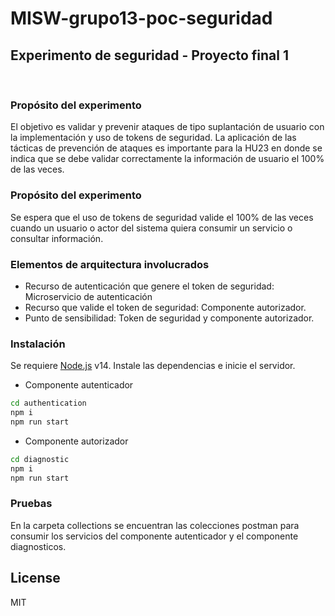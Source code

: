 # MISW-grupo13-poc-seguridad
## Experimento de seguridad - Proyecto final 1
  ​​
### Propósito del experimento
El objetivo es validar y prevenir ataques de tipo suplantación de usuario con la implementación y uso de tokens de seguridad. La aplicación de las tácticas de prevención de ataques es importante para la HU23 en donde se indica que se debe validar correctamente la información de usuario el 100% de las veces.​​

### Propósito del experimento
Se espera que el uso de tokens de seguridad valide el 100% de las veces cuando un usuario o actor del sistema quiera consumir un servicio o consultar información.​​
​​
### Elementos de arquitectura involucrados​​
 - Recurso de autenticación que genere el token de seguridad: Microservicio de autenticación​
 - Recurso que valide el token de seguridad: Componente autorizador.​​
 - Punto de sensibilidad: Token de seguridad y componente autorizador.​
​​

### Instalación
Se requiere [Node.js](https://nodejs.org/) v14.
Instale las dependencias e inicie el servidor.

 - Componente autenticador
```sh
cd authentication
npm i
npm run start
```

 - Componente autorizador

```sh
cd diagnostic
npm i
npm run start
```
  
  
### Pruebas
En la carpeta collections se encuentran las colecciones postman para consumir los servicios del componente autenticador y el componente diagnosticos.

## License

MIT

